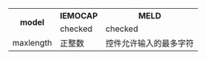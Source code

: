 <table>
	<tr>
	    <th rowspan="2">model</th>
	    <th>IEMOCAP</th>
	    <th>MELD</th>  
	</tr >
	<tr>
	    <td >checked</td>
	    <td >checked</td>
	</tr>
	<tr>
	    <td >maxlength</td>
	    <td >正整数</td>
	    <td >控件允许输入的最多字符</td>
	</tr>
</table>
